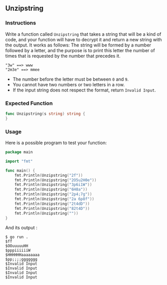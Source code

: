## Unzipstring

### Instructions

Write a function called `Unzipstring` that takes a string that will be a kind of code, and your function will have to decrypt it and return a new string with the output.
It works as follows:
The string will be formed by a number followed by a letter, and the purpose is to print this letter the number of times that is requested by the number that precedes it.
   
    "3w" ==> www
    "2m3e" ==> mmee

- The number before the letter must be between `0` and `9`.
- You cannot have two numbers or two letters in a row.
- If the input string does not respect the format, return `Invalid Input`.

### Expected Function

```go
func Unzipstring(s string) string {
}
```

### Usage

Here is a possible program to test your function:

```go
package main

import "fmt"

func main() {
    fmt.Println(Unzipstring("2f"))
    fmt.Println(Unzipstring("2O5u2H0e"))
    fmt.Println(Unzipstring("3p6i1W"))
    fmt.Println(Unzipstring("6H8a"))
    fmt.Println(Unzipstring("2p4;7g"))
    fmt.Println(Unzipstring("2a 6p8f"))
    fmt.Println(Unzipstring("2t4dD"))
    fmt.Println(Unzipstring("82t4D"))
    fmt.Println(Unzipstring(""))
}
```

And its output :

```console
$ go run .
$ff
$OOuuuuuHH
$pppiiiiiiW
$HHHHHHaaaaaaaa
$pp;;;;ggggggg
$Invalid Input
$Invalid Input
$Invalid Input
$Invalid Input
```
